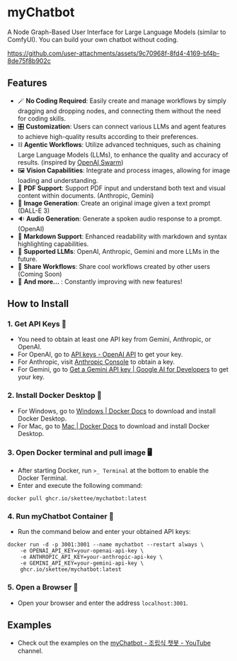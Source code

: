 # myChatbot

A Node Graph-Based User Interface for Large Language Models (similar to ComfyUI). You can build your own chatbot without coding.

https://github.com/user-attachments/assets/9c70968f-8fd4-4169-bf4b-8de75f8b902c

## Features

- 🪄 **No Coding Required**: Easily create and manage workflows by simply dragging and dropping nodes, and connecting them without the need for coding skills.
- 🎛️ **Customization**: Users can connect various LLMs and agent features to achieve high-quality results according to their preferences.
- ⛓️ **Agentic Workflows**: Utilize advanced techniques, such as chaining Large Language Models (LLMs), to enhance the quality and accuracy of results. (inspired by [OpenAI Swarm](https://github.com/openai/swarm))
- 🖼️ **Vision Capabilities**: Integrate and process images, allowing for image loading and understanding.
- 📄 **PDF Support**: Support PDF input and understand both text and visual content within documents. (Anthropic, Gemini)
- 🎨 **Image Generation**: Create an original image given a text prompt (DALL-E 3)
- 🔉 **Audio Generation**: Generate a spoken audio response to a prompt. (OpenAI)
- 📜 **Markdown Support**: Enhanced readability with markdown and syntax highlighting capabilities.
- 🤖 **Supported LLMs**: OpenAI, Anthropic, Gemini and more LLMs in the future.
- 🩷 **Share Workflows**: Share cool workflows created by other users (Coming Soon)
- 🌟 **And more...** : Constantly improving with new features!

## How to Install

### 1. Get API Keys 🔑

- You need to obtain at least one API key from Gemini, Anthropic, or OpenAI.
- For OpenAI, go to [API keys - OpenAI API](https://platform.openai.com/api-keys) to get your key.
- For Anthropic, visit [Anthropic Console](https://console.anthropic.com/) to obtain a key.
- For Gemini, go to [Get a Gemini API key | Google AI for Developers](https://ai.google.dev/gemini-api/docs/api-key) to get your key.

### 2. Install Docker Desktop 🐋

- For Windows, go to [Windows | Docker Docs](https://docs.docker.com/desktop/setup/install/windows-install/) to download and install Docker Desktop.
- For Mac, go to [Mac | Docker Docs](https://docs.docker.com/desktop/setup/install/mac-install/) to download and install Docker Desktop.

### 3. Open Docker terminal and pull image 🖥️

- After starting Docker, run `>_ Terminal` at the bottom to enable the Docker Terminal.
- Enter and execute the following command:

```shell
docker pull ghcr.io/skettee/mychatbot:latest
```

### 4. Run myChatbot Container 🚀

- Run the command below and enter your obtained API keys:

```shell
docker run -d -p 3001:3001 --name mychatbot --restart always \
	-e OPENAI_API_KEY=your-openai-api-key \
	-e ANTHROPIC_API_KEY=your-anthropic-api-key \
	-e GEMINI_API_KEY=your-gemini-api-key \
	ghcr.io/skettee/mychatbot:latest
```

### 5. Open a Browser 🧭

- Open your browser and enter the address `localhost:3001`.

## Examples

- Check out the examples on the [myChatbot - 조립식 챗봇 - YouTube](https://www.youtube.com/@myChatbot-k7w) channel.

